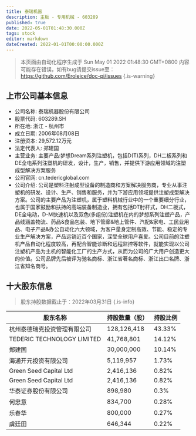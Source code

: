 ```yaml
---
title: 泰瑞机器
description: 主板 - 专用机械 - 603289
published: true
date: 2022-05-01T01:48:30.000Z
tags: stock
editor: markdown
dateCreated: 2022-01-01T00:00:00.000Z
---
```


> 本页面由自动化程序生成于 Sun May 01 2022 01:48:30 GMT+0800
> 内容可能存在错误，如有bug请提交issue至：https://github.com/Eroleice/doc-pi/issues
{.is-warning}

## 上市公司基本信息
- 公司名称: 泰瑞机器股份有限公司
- 股票代码: 603289.SH
- 所在地: 浙江 - 杭州市
- 成立日期: 2006年08月08日
- 注册资本: 29,572.12万元
- 法定代表人: 郑建国
- 主营业务: 主要产品:梦想Dream系列注塑机，包括D(T)系列，DH二板系列和DE全电系列注塑机的研发，设计，生产，销售，并提供下游应用领域的注塑成型解决方案服务
- 公司官网: cn.tedericglobal.com
- 公司介绍: 公司是塑料注射成型设备的制造商和方案解决服务商，专业从事注塑机的研发、设计、生产、销售和服务，并为下游应用领域提供注塑成型解决方案。公司的主要产品为注塑机，属于塑料机械行业中的一个重要细分行业，也属于国家鼓励和扶持的高端装备制造业，拥有包括DT肘杆式，DH二板式，DE全电动，D-M快速机以及双色(多组份)注塑机在内的梦想系列注塑产品，产品线涵盖物流、药品&食品包装、地下管廊&地上管件、汽配&家电、工民业用品、电子产品&办公自动化六大领域，为客户量身定制高效、节能、稳定的专业生产解决方案，产品远销近百个国家，深受全球用户喜爱。公司目前的注塑机产品自动化程度较高，再配合智能诊断和远程监控等软件，就能实现以公司注塑机产品为主机的智能化工厂的生产方式，从而为公司的广大用户创造更大的价值。公司品牌先后被评为驰名商标、浙江省著名商标、浙江出口名牌、浙江省知名商号。


## 十大股东信息
> 股东持股数据截止于：2022年03月31日
{.is-info}

| 股东名称 | 持股数量（股） | 持股比例 |
| --- | --- | --- |
| 杭州泰德瑞克投资管理有限公司 | 128,126,418 | 43.33% |
| TEDERIC   TECHNOLOGY LIMITED | 41,768,801 | 14.12% |
| 郑建国 | 30,000,000 | 10.14% |
| 海通开元投资有限公司 | 5,119,957 | 1.73% |
| Green Seed Capital Ltd | 2,416,136 | 0.82% |
| Green Seed   Capital Ltd | 2,416,136 | 0.82% |
| 华泰证券股份有限公司 | 898,980 | 0.3% |
| 何忠意 | 834,700 | 0.28% |
| 乐春华 | 800,000 | 0.27% |
| 虞廷田 | 646,344 | 0.22% |




